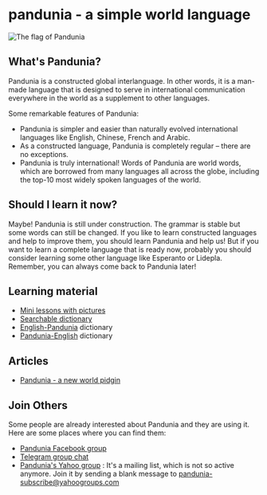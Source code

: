 pandunia - a simple world language
==================================

![](http://www.pandunia.info/kuvat/bandera.png "The flag of Pandunia")

## What's Pandunia?

Pandunia is a constructed global interlanguage. In other words, it is a man-made language that is designed to serve in international communication everywhere in the world as a supplement to other languages.

Some remarkable features of Pandunia:

- Pandunia is simpler and easier than naturally evolved international languages like English, Chinese, French and Arabic.
- As a constructed language, Pandunia is completely regular – there are no exceptions.
- Pandunia is truly international! Words of Pandunia are world words, which are borrowed from many languages all across the globe, including the top-10 most widely spoken languages of the world.

## Should I learn it now?

Maybe! Pandunia is still under construction. The grammar is stable but some words can still be changed. If you like to learn constructed languages and help to improve them, you should learn Pandunia and help us! But if you want to learn a complete language that is ready now, probably you should consider learning some other language like Esperanto or Lidepla. Remember, you can always come back to Pandunia later!

## Learning material

- [Mini lessons with pictures](http://www.pandunia.info/pandunia/mini_darse.html)
- [Searchable dictionary](tiddly.html)
- [English-Pandunia](english-pandunia.md) dictionary
- [Pandunia-English](pandunia-english.md) dictionary

## Articles

- [Pandunia - a new world pidgin](intro.html)

## Join Others

Some people are already interested about Pandunia and they are using it. Here are some places where you can find them:

- [Pandunia Facebook group](http://www.facebook.com/groups/pandunia)
- [Telegram group chat](https://telegram.me/joinchat/Dhfgywdb7jonCD7DHCxuJw)
- [Pandunia's Yahoo group](https://groups.yahoo.com/neo/groups/pandunia/info) : It's a mailing list, which is not so active anymore. Join it by sending a blank message to pandunia-subscribe@yahoogroups.com

